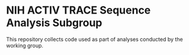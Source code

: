 # NIH ACTIV TRACE Sequence Analysis Subgroup

This repository collects code used as part of analyses conducted by the working group.
